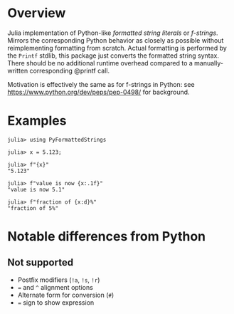 # Overview

Julia implementation of Python-like _formatted string literals_ or _f-strings_. Mirrors the corresponding Python behavior as closely as possible without reimplementing formatting from scratch. Actual formatting is performed by the `Printf` stdlib, this package just converts the formatted string syntax. There should be no additional runtime overhead compared to a manually-written corresponding @printf call.

Motivation is effectively the same as for f-strings in Python: see https://www.python.org/dev/peps/pep-0498/ for background.

# Examples

```jldoctest label
julia> using PyFormattedStrings
```
```jldoctest label
julia> x = 5.123;

julia> f"{x}"
"5.123"

julia> f"value is now {x:.1f}"
"value is now 5.1"

julia> f"fraction of {x:d}%"
"fraction of 5%"
```

# Notable differences from Python

## Not supported

* Postfix modifiers (`!a`, `!s`, `!r`)
* `=` and `^` alignment options
* Alternate form for conversion (`#`)
* `=` sign to show expression
